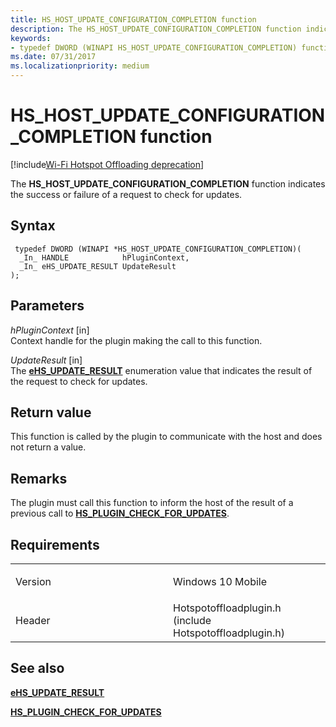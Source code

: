 ```yaml
---
title: HS_HOST_UPDATE_CONFIGURATION_COMPLETION function
description: The HS_HOST_UPDATE_CONFIGURATION_COMPLETION function indicates the success or failure of a request to check for updates.
keywords: 
- typedef DWORD (WINAPI HS_HOST_UPDATE_CONFIGURATION_COMPLETION) function Network Drivers Starting with Windows Vista
ms.date: 07/31/2017
ms.localizationpriority: medium
---
```


# HS\_HOST\_UPDATE\_CONFIGURATION\_COMPLETION function

[!include[Wi-Fi Hotspot Offloading deprecation](../includes/wi-fi-hotspot-offloading-deprecation.md)]


The **HS\_HOST\_UPDATE\_CONFIGURATION\_COMPLETION** function indicates the success or failure of a request to check for updates.

Syntax
------

```ManagedCPlusPlus
 typedef DWORD (WINAPI *HS_HOST_UPDATE_CONFIGURATION_COMPLETION)(
  _In_ HANDLE            hPluginContext,
  _In_ eHS_UPDATE_RESULT UpdateResult
);
```

Parameters
----------

*hPluginContext* \[in\]  
Context handle for the plugin making the call to this function.

*UpdateResult* \[in\]  
The [**eHS\_UPDATE\_RESULT**](ehs-update-result.md) enumeration value that indicates the result of the request to check for updates.

Return value
------------

This function is called by the plugin to communicate with the host and does not return a value.

Remarks
-------

The plugin must call this function to inform the host of the result of a previous call to [**HS\_PLUGIN\_CHECK\_FOR\_UPDATES**](hs-plugin-check-for-updates.md).

Requirements
------------

<table>
<colgroup>
<col width="50%" />
<col width="50%" />
</colgroup>
<tbody>
<tr class="odd">
<td><p>Version</p></td>
<td><p>Windows 10 Mobile</p></td>
</tr>
<tr class="even">
<td><p>Header</p></td>
<td>Hotspotoffloadplugin.h (include Hotspotoffloadplugin.h)</td>
</tr>
</tbody>
</table>

## See also


[**eHS\_UPDATE\_RESULT**](ehs-update-result.md)

[**HS\_PLUGIN\_CHECK\_FOR\_UPDATES**](hs-plugin-check-for-updates.md)

 

 





